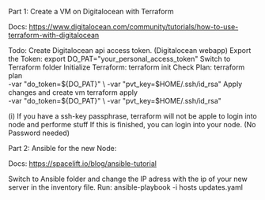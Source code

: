 Part 1:
Create a VM on Digitalocean with Terraform
  
Docs: https://www.digitalocean.com/community/tutorials/how-to-use-terraform-with-digitalocean

Todo: 
Create Digitalocean api access token. (Digitalocean webapp)
Export the Token: export DO_PAT="your_personal_access_token"
Switch to Terraform folder
Initialize Terraform: terraform init
Check Plan: 
terraform plan \
  -var "do_token=${DO_PAT}" \
  -var "pvt_key=$HOME/.ssh/id_rsa"
Apply changes and create vm
  terraform apply \
  -var "do_token=${DO_PAT}" \
  -var "pvt_key=$HOME/.ssh/id_rsa"

(i) If you have a ssh-key passphrase, terraform will not be apple to login into node and performe stuff
If this is finished, you can login into your node. (No Password needed)



Part 2:
Ansible for the new Node: 

Docs: https://spacelift.io/blog/ansible-tutorial



Switch to Ansible folder and change the IP adress with the ip of your new server in the inventory file. 
Run: 
ansible-playbook -i hosts updates.yaml

